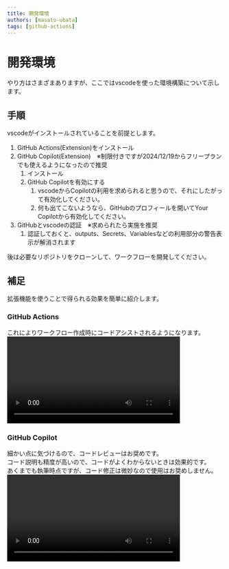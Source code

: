 ```yaml
---
title: 開発環境
authors: [masato-ubata]
tags: [github-actions]
---
```


# 開発環境

やり方はさまざまありますが、ここではvscodeを使った環境構築について示します。

## 手順

vscodeがインストールされていることを前提とします。

1. GitHub Actions(Extension)をインストール
3. GitHub Copilot(Extension)　※制限付きですが2024/12/19からフリープランでも使えるようになったので推奨
   1. インストール
   2. GitHub Copilotを有効にする
      1. vscodeからCopilotの利用を求められると思うので、それにしたがって有効化してください。
      2. 何も出てこないようなら、GitHubのプロフィールを開いてYour Copilotから有効化してください。
4. GitHubとvscodeの認証　※求められたら実施を推奨
   1. 認証しておくと、outputs、Secrets、Variablesなどの利用部分の警告表示が解消されます

後は必要なリポジトリをクローンして、ワークフローを開発してください。

## 補足

拡張機能を使うことで得られる効果を簡単に紹介します。

### GitHub Actions

これによりワークフロー作成時にコードアシストされるようになります。
<video width="80%" controls >
  <source src="../../movies/operation-sample_github-actions-extension_vscode.mp4" type="video/mp4" />
  ope-sample
</video>

<!-- [操作サンプル](../../static/movies/operation-sample_github-actions-extension_vscode.mp4) -->

### GitHub Copilot

細かい点に気づけるので、コードレビューはお奨めです。  
コード説明も精度が高いので、コードがよくわからないときは効果的です。  
あくまでも執筆時点ですが、コード修正は微妙なので使用はお奨めしません。
<video width="80%" controls >
  <source src="../../movies/operation-sample_copilot-review_vscode.mp4" type="video/mp4" />
</video>

<!-- [操作サンプル](../../static/movies/operation-sample_copilot-review_vscode.mp4) -->
